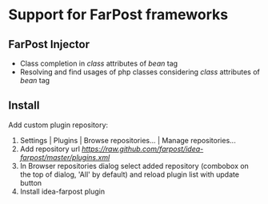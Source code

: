 # Support for FarPost frameworks #

## FarPost Injector ##
* Class completion in *class* attributes of *bean* tag
* Resolving and find usages of php classes considering *class* attributes of *bean* tag

## Install ##
Add custom plugin repository:

1. Settings | Plugins | Browse repositories... | Manage repositories...
2. Add repository url *https://raw.github.com/farpost/idea-farpost/master/plugins.xml*
3. In Browser repositories dialog select added repository (combobox on the top of dialog, 'All' by default) and reload plugin list with update button
4. Install idea-farpost plugin